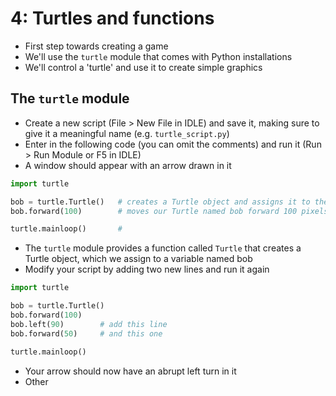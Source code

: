 # 4: Turtles and functions

- First step towards creating a game
- We'll use the `turtle` module that comes with Python installations
- We'll control a 'turtle' and use it to create simple graphics

## The `turtle` module

- Create a new script (File > New File in IDLE) and save it, making sure to give it a meaningful name (e.g. `turtle_script.py`)
- Enter in the following code (you can omit the comments) and run it (Run > Run Module or F5 in IDLE)
- A window should appear with an arrow drawn in it

```python
import turtle

bob = turtle.Turtle()   # creates a Turtle object and assigns it to the variable bob
bob.forward(100)        # moves our Turtle named bob forward 100 pixels

turtle.mainloop()       # 
```

- The `turtle` module provides a function called `Turtle` that creates a Turtle object, which we assign to a variable named bob
- Modify your script by adding two new lines and run it again

```python
import turtle

bob = turtle.Turtle()
bob.forward(100)
bob.left(90)        # add this line
bob.forward(50)     # and this one

turtle.mainloop()
```

- Your arrow should now have an abrupt left turn in it
- Other 